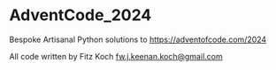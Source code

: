 # AdventCode_2024
Bespoke Artisanal Python solutions to https://adventofcode.com/2024

All code written by Fitz Koch
fw.j.keenan.koch@gmail.com
